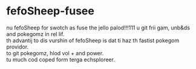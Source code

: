 # fefoSheep-fusee
nu fefoSheep for swotch as fuse the jello palod!!!111
u git frii gam, unb&ds and pokegomz in rel lif.  
th advantij to dis vurshin of fefoSheep is dat ti haz th fastist pokegom providor.  
to git pokegomz, hlod vol + and power.  
tu much cod coped form terga echsploreer.  
